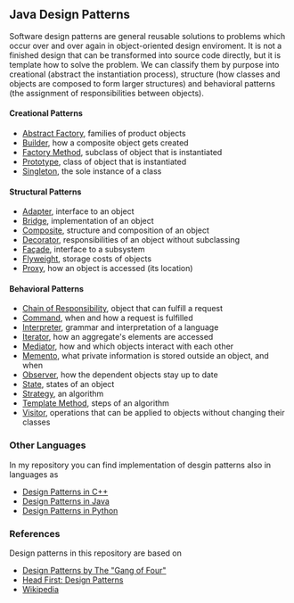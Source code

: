 ## Java Design Patterns

Software design patterns are general reusable solutions to problems which occur
over and over again in object-oriented design enviroment. It is not a finished 
design that can be transformed into source code directly, but it is template how
to solve the problem. We can classify them by purpose into creational (abstract 
the instantiation process), structure (how classes and objects are composed to form 
larger structures) and behavioral patterns (the assignment of responsibilities between 
objects).  

#### Creational Patterns 
- [Abstract Factory], families of product objects
- [Builder], how a composite object gets created
- [Factory Method], subclass of object that is instantiated
- [Prototype], class of object that is instantiated
- [Singleton], the sole instance of a class 
#### Structural Patterns
- [Adapter], interface to an object
- [Bridge], implementation of an object 
- [Composite], structure and composition of an object
- [Decorator], responsibilities of an object without subclassing
- [Façade], interface to a subsystem
- [Flyweight], storage costs of objects
- [Proxy], how an object is accessed (its location)
#### Behavioral Patterns
- [Chain of Responsibility], object that can fulfill a request
- [Command], when and how a request is fulfilled
- [Interpreter], grammar and interpretation of a language
- [Iterator], how an aggregate's elements are accessed
- [Mediator], how and which objects interact with each other
- [Memento], what private information is stored outside an object, and when 
- [Observer], how the dependent objects stay up to date
- [State], states of an object
- [Strategy], an algorithm
- [Template Method], steps of an algorithm
- [Visitor], operations that can be applied to objects without changing their classes

### Other Languages
In my repository you can find implementation of desgin patterns also in languages as 

* [Design Patterns in C++]
* [Design Patterns in Java]
* [Design Patterns in Python]

### References
Design patterns in this repository are based on

* [Design Patterns by The "Gang of Four"]
* [Head First: Design Patterns]
* [Wikipedia]

[Design Patterns in C++]: https://github.com/JakubVojvoda/design-patterns-cpp
[Design Patterns in Java]: https://github.com/JakubVojvoda/design-patterns-java
[Design Patterns in Python]: https://github.com/JakubVojvoda/design-patterns-python

[Design Patterns by The "Gang of Four"]: https://en.wikipedia.org/wiki/Design_Patterns
[Head First: Design Patterns]: http://www.headfirstlabs.com/books/hfdp/ 
[Wikipedia]: https://en.wikipedia.org/wiki/Software_design_pattern

[Abstract Factory]: https://github.com/JakubVojvoda/design-patterns-java/tree/master/abstract-factory
[Builder]: https://github.com/JakubVojvoda/design-patterns-java/tree/master/builder
[Factory Method]: https://github.com/JakubVojvoda/design-patterns-java/tree/master/factory-method
[Prototype]: https://github.com/JakubVojvoda/design-patterns-java/tree/master/prototype
[Singleton]: https://github.com/JakubVojvoda/design-patterns-java/tree/master/singleton
[Adapter]: https://github.com/JakubVojvoda/design-patterns-java/tree/master/adapter
[Bridge]: https://github.com/JakubVojvoda/design-patterns-java/tree/master/bridge 
[Composite]: https://github.com/JakubVojvoda/design-patterns-java/tree/master/composite
[Decorator]: https://github.com/JakubVojvoda/design-patterns-java/tree/master/decorator
[Façade]: https://github.com/JakubVojvoda/design-patterns-java/tree/master/facade
[Flyweight]: https://github.com/JakubVojvoda/design-patterns-java/tree/master/flyweight
[Proxy]: https://github.com/JakubVojvoda/design-patterns-java/tree/master/proxy
[Chain of Responsibility]: https://github.com/JakubVojvoda/design-patterns-java/tree/master/chain-of-responsibility
[Command]: https://github.com/JakubVojvoda/design-patterns-java/tree/master/command
[Interpreter]: https://github.com/JakubVojvoda/design-patterns-java/tree/master/interpreter
[Iterator]: https://github.com/JakubVojvoda/design-patterns-java/tree/master/iterator
[Mediator]: https://github.com/JakubVojvoda/design-patterns-java/tree/master/mediator
[Memento]: https://github.com/JakubVojvoda/design-patterns-java/tree/master/memento
[Observer]: https://github.com/JakubVojvoda/design-patterns-java/tree/master/observer
[State]: https://github.com/JakubVojvoda/design-patterns-java/tree/master/state
[Strategy]: https://github.com/JakubVojvoda/design-patterns-java/tree/master/strategy
[Template Method]: https://github.com/JakubVojvoda/design-patterns-java/tree/master/template-method
[Visitor]: https://github.com/JakubVojvoda/design-patterns-java/tree/master/visitor
